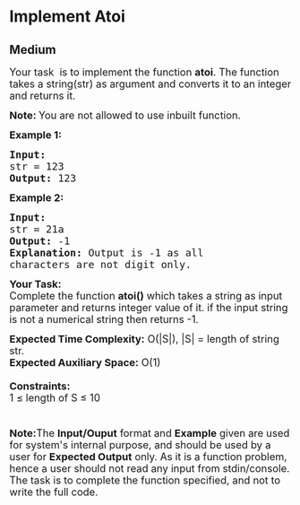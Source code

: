 # Implement Atoi
## Medium 
<div class="problem-statement" style="user-select: auto;">
                <p style="user-select: auto;"></p><p style="user-select: auto;"><span style="font-size: 18px; user-select: auto;">Your task &nbsp;is to implement the function <strong style="user-select: auto;">atoi</strong>. The function takes a string(str) as&nbsp;argument and converts it to an integer and returns it.</span></p>

<p style="user-select: auto;"><span style="font-size: 18px; user-select: auto;"><strong style="user-select: auto;">Note:&nbsp;</strong>You are not allowed to use inbuilt function.</span></p>

<p style="user-select: auto;"><span style="font-size: 18px; user-select: auto;"><strong style="user-select: auto;">Example 1:</strong></span></p>

<pre style="user-select: auto;"><span style="font-size: 18px; user-select: auto;"><strong style="user-select: auto;">Input:
</strong>str = 123
<strong style="user-select: auto;">Output: </strong>123
</span></pre>

<p style="user-select: auto;"><span style="font-size: 18px; user-select: auto;"><strong style="user-select: auto;">Example 2:</strong></span></p>

<pre style="user-select: auto;"><span style="font-size: 18px; user-select: auto;"><strong style="user-select: auto;">Input:
</strong>str = 21a
<strong style="user-select: auto;">Output: </strong>-1<strong style="user-select: auto;">
Explanation: </strong>Output is -1 as all
characters are not digit only.
</span></pre>

<p style="user-select: auto;"><span style="font-size: 18px; user-select: auto;"><strong style="user-select: auto;">Your Task:</strong><br style="user-select: auto;">
Complete the function&nbsp;<strong style="user-select: auto;">atoi()</strong>&nbsp;which takes a string as input parameter and returns integer value of it.&nbsp;if the input string is not a numerical string then returns -1.</span></p>

<p style="user-select: auto;"><span style="font-size: 18px; user-select: auto;"><strong style="user-select: auto;">Expected Time Complexity:</strong>&nbsp;O(|S|), |S| = length of string str.<br style="user-select: auto;">
<strong style="user-select: auto;">Expected Auxiliary Space:</strong>&nbsp;O(1)<br style="user-select: auto;">
<br style="user-select: auto;">
<strong style="user-select: auto;">Constraints:</strong><br style="user-select: auto;">
1 ≤ length of S ≤ 10<br style="user-select: auto;">
<br style="user-select: auto;">
<br style="user-select: auto;">
<strong style="user-select: auto;">Note:</strong>The&nbsp;<strong style="user-select: auto;">Input/Ouput</strong>&nbsp;format and&nbsp;<strong style="user-select: auto;">Example</strong>&nbsp;given are used for system's internal purpose, and should be used by a user for&nbsp;<strong style="user-select: auto;">Expected Output</strong>&nbsp;only. As it is a function problem, hence a user should not read any input from stdin/console. The task is to complete the function specified, and not to write the full code.</span></p>
 <p style="user-select: auto;"></p>
            </div>